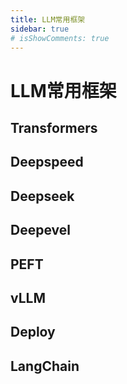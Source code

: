 ```yaml
---
title: LLM常用框架
sidebar: true
# isShowComments: true
---
```

# LLM常用框架

<ClientOnly>
<title-pv/>
</ClientOnly>

## Transformers

## Deepspeed

## Deepseek

## Deepevel

## PEFT

## vLLM

## Deploy

## LangChain


<ClientOnly>
  <leave/>
</ClientOnly/>


